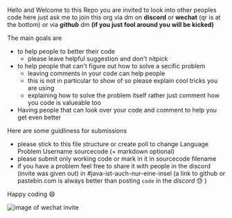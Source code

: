 Hello and Welcome to this Repo
you are invited to look into other peoples code here
just ask me to join this org via dm on **discord** or **wechat** (qr is at the bottom) or via ***github*** dm
**(if you just fool around you will be kicked)**

The main goals are
- to help people to better their code
    - please leave helpful suggestion and don't nitpick
- to help people that can't figure out how to solve a secific problem
    - leaving comments in your code can help people
    - this is not in particular to show of so please explain cool tricks you are using
    - explaining how to solve the problem itself rather just comment how you code is valueable too
- Having people that can look over your code and comment to help you get even better

Here are some guidliness for submissions
- please stick to this file structure or create poll to change
Language
    Problem
        Username
            sourcecode (+ markdown optional)
- please submit only working code or mark in it in sourcecode filename
- if you have a problem feel free to share it with people in the discord (invite was given out) in #java-ist-auch-nur-eine-insel (a link to github or pastebin.com is always better than posting `code` in the *discord* :sweat: )

Happy coding :smile:

![image of wechat invite](https://cdn.discordapp.com/attachments/497767838027743246/509487108516478976/8sIT9KtxuS0qrnI1L_bTpMiEtKvjvGv9l-B_qb7S8S71GCXctoa8JcU918td8BCWJUGSuFUqYOG-Uswftm1AtJ1U3aJWCretAEMz.png)
